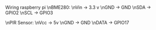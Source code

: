 Wiring raspberry pi
\nBME280:
\nVin -> 3.3 v
\nGND -> GND
\nSDA -> GPIO2
\nSCL -> GPIO3

\nPIR Sensor:
\nVcc -> 5v
\nGND -> GND
\nDATA -> GPIO17
